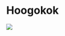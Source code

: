 # Hoogokok
<a href="https://www.codewars.com/users/Hoogokok/badges/large" target="_blank"><img src="https://img.shields.io/badge/codewars-배경색?style=000000&logo=#B1361E&logoColor=000000"/></a>
